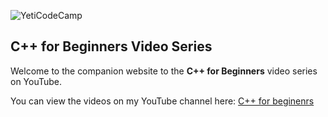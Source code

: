 ![YetiCodeCamp](/images/YetiCodeCampLogo.png)


## C++ for Beginners Video Series

Welcome to the companion website to the **C++ for Beginners** video series on YouTube.

You can view the videos on my YouTube channel here: 
[C++ for beginenrs](https://youtu.be/j8X-HxMxg58)


